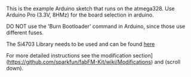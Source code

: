 This is the example Arduino sketch that runs on the atmega328. Use Arduino Pro (3.3V, 8HMz) for the board selection in arduino. 

DO NOT use the 'Burn Bootloader' command in Arduino, since those use different fuses.

The Si4703 Library needs to be used and can be found [here](http://dlnmh9ip6v2uc.cloudfront.net/datasheets/BreakoutBoards/Si4703_Breakout-Arduino_1_compatible.zip)

For more detailed instructions see the modification section](https://github.com/sparkfun/fabFM-Kit/wiki/Modifications) and (scroll down).

